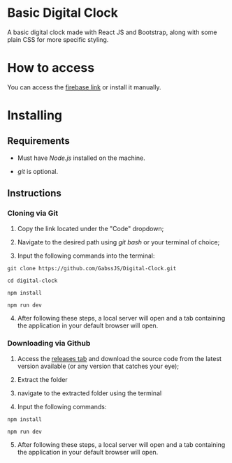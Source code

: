 # Basic Digital Clock
A basic digital clock made with React JS and Bootstrap, along with some plain CSS for more specific styling.

# How to access

You can access the [firebase link](https://basic-digital-clock.web.app/) or install it manually.

# Installing

## Requirements

- Must have *Node.js* installed on the machine.

- *git* is optional.

## Instructions

### Cloning via Git

1. Copy the link located under the "Code" dropdown;

2. Navigate to the desired path using *git bash* or your terminal of choice;

3. Input the following commands into the terminal:

```
git clone https://github.com/GabssJS/Digital-Clock.git

cd digital-clock

npm install

npm run dev
```

4. After following these steps, a local server will open and a tab containing the application in your default browser will open.

### Downloading via Github

1. Access the [releases tab](https://github.com/GabssJS/Digital-Clock/releases) and download the source code from the latest version available (or any version that catches your eye);

2. Extract the folder

3. navigate to the extracted folder using the terminal

4. Input the following commands:

```
npm install

npm run dev
```

5. After following these steps, a local server will open and a tab containing the application in your default browser will open.

